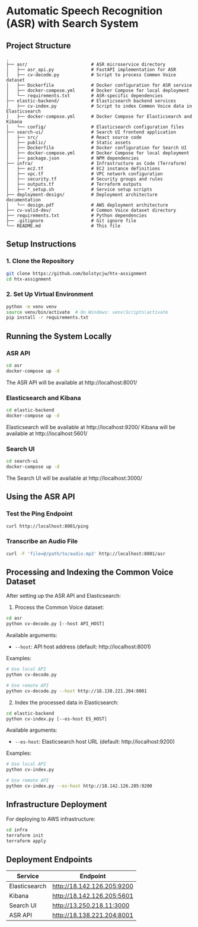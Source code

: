 # Automatic Speech Recognition (ASR) with Search System


## Project Structure

```
.
├── asr/                        # ASR microservice directory
│   ├── asr_api.py              # FastAPI implementation for ASR
│   ├── cv-decode.py            # Script to process Common Voice dataset
│   ├── Dockerfile              # Docker configuration for ASR service
│   ├── docker-compose.yml      # Docker Compose for local deployment
│   └── requirements.txt        # ASR-specific dependencies
├── elastic-backend/            # Elasticsearch backend services
│   ├── cv-index.py             # Script to index Common Voice data in Elasticsearch
│   ├── docker-compose.yml      # Docker Compose for Elasticsearch and Kibana
│   └── config/                 # Elasticsearch configuration files
├── search-ui/                  # Search UI frontend application
│   ├── src/                    # React source code
│   ├── public/                 # Static assets
│   ├── Dockerfile              # Docker configuration for Search UI
│   ├── docker-compose.yml      # Docker Compose for local deployment
│   ├── package.json            # NPM dependencies
├── infra/                      # Infrastructure as Code (Terraform)
│   ├── ec2.tf                  # EC2 instance definitions
│   ├── vpc.tf                  # VPC network configuration
│   ├── security.tf             # Security groups and rules
│   ├── outputs.tf              # Terraform outputs
│   ├── *_setup.sh              # Service setup scripts
├── deployment-design/          # Deployment architecture documentation
│   └── design.pdf              # AWS deployment architecture
├── cv-valid-dev/               # Common Voice dataset directory
├── requirements.txt            # Python dependencies
├── .gitignore                  # Git ignore file
└── README.md                   # This file
```

## Setup Instructions

### 1. Clone the Repository

```bash
git clone https://github.com/bolstycjw/htx-assignment
cd htx-assignment
```

### 2. Set Up Virtual Environment

```bash
python -m venv venv
source venv/bin/activate  # On Windows: venv\Scripts\activate
pip install -r requirements.txt
```

## Running the System Locally

### ASR API

```bash
cd asr
docker-compose up -d
```

The ASR API will be available at http://localhost:8001/

### Elasticsearch and Kibana

```bash
cd elastic-backend
docker-compose up -d
```

Elasticsearch will be available at http://localhost:9200/
Kibana will be available at http://localhost:5601/

### Search UI

```bash
cd search-ui
docker-compose up -d
```

The Search UI will be available at http://localhost:3000/

## Using the ASR API

### Test the Ping Endpoint

```bash
curl http://localhost:8001/ping
```

### Transcribe an Audio File

```bash
curl -F 'file=@/path/to/audio.mp3' http://localhost:8001/asr
```

## Processing and Indexing the Common Voice Dataset

After setting up the ASR API and Elasticsearch:

1. Process the Common Voice dataset:
```bash
cd asr
python cv-decode.py [--host API_HOST]
```

Available arguments:
- `--host`: API host address (default: http://localhost:8001)

Examples:
```bash
# Use local API
python cv-decode.py

# Use remote API
python cv-decode.py --host http://18.138.221.204:8001
```

2. Index the processed data in Elasticsearch:
```bash
cd elastic-backend
python cv-index.py [--es-host ES_HOST]
```

Available arguments:
- `--es-host`: Elasticsearch host URL (default: http://localhost:9200)

Examples:
```bash
# Use local API
python cv-index.py

# Use remote API
python cv-index.py --es-host http://18.142.126.205:9200
```

## Infrastructure Deployment

For deploying to AWS infrastructure:
```bash
cd infra
terraform init
terraform apply
```

## Deployment Endpoints

| Service | Endpoint |
|---------|----------|
| Elasticsearch | http://18.142.126.205:9200 |
| Kibana | http://18.142.126.205:5601 |
| Search UI | http://13.250.218.11:3000 |
| ASR API | http://18.138.221.204:8001 |